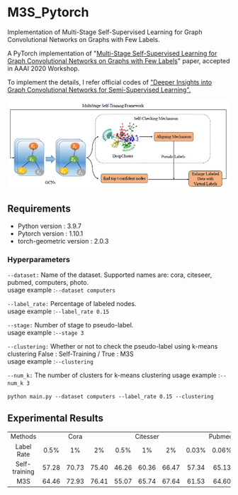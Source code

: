 # M3S_Pytorch

Implementation of Multi-Stage Self-Supervised Learning for Graph Convolutional Networks on Graphs with Few Labels.

A PyTorch implementation of "<a href="https://arxiv.org/abs/1902.11038">Multi-Stage Self-Supervised Learning for Graph Convolutional Networks on Graphs with Few Labels</a>" paper, accepted in AAAI 2020 Workshop.

To implement the details, I refer official codes of <a href="https://github.com/liqimai/gcn/tree/AAAI-18/">"Deeper Insights into Graph Convolutional Networks
for Semi-Supervised Learning".</a>

<img src="Img/M3S_Architecture.png" width="700px"></img>

## Requirements
- Python version : 3.9.7
- Pytorch version : 1.10.1
- torch-geometric version : 2.0.3

### Hyperparameters

`--dataset:`
Name of the dataset. Supported names are: cora, citeseer, pubmed, computers, photo.  
usage example :`--dataset computers`

`--label_rate:`
Percentage of labeled nodes.  
usage example :`--label_rate 0.15`

`--stage:`
Number of stage to pseudo-label.  
usage example :`--stage 3`

`--clustering:`
Whether or not to check the pseudo-label using k-means clustering 
False : Self-Training / True : M3S   
usage example :`--clustering`

`--num_k:`
The number of clusters for k-means clustering
usage example :`--num_k 3`

```
python main.py --dataset computers --label_rate 0.15 --clustering
```


## Experimental Results

<table>
  <tr align="center">
    <td> Methods </td> <td colspan="3" >Cora</td> <td colspan="3" >Citesser</td> <td colspan="3" >Pubmed</td> <td colspan="3" >Am. Computers</td> <td colspan="3" >Am. Photos</td>
  </tr>
  <tr align="center">
    <td> Label Rate </td> <td> 0.5% </td> <td> 1% </td> <td> 2% </td> <td> 0.5% </td> <td> 1% </td> <td> 2% </td> <td> 0.03% </td> <td> 0.06% </td> <td> 0.1% </td> <td> 0.15% </td> <td> 0.2% </td> <td> 0.25% </td> <td> 0.15% </td> <td> 0.2% </td> <td> 0.25% </td>
  </tr>
  
  <tr align="center">
    <td> Self-training </td> <td> 57.28 </td> <td> 70.73 </td> <td> 75.40 </td> <td> 46.26 </td> <td> 60.36 </td> <td> 66.47 </td> <td> 57.34 </td> <td> 65.13 </td> <td> 72.86 </td> <td> 61.32 </td> <td> 65.95 </td> <td> 68.66 </td> <td> 61.92 </td> <td> 65.24 </td> <td> 71.34 </td>
  </tr>
    
  <tr align="center">
    <td> M3S </td> <td> 64.46 </td> <td> 72.93 </td> <td> 76.41 </td> <td> 55.07 </td> <td> 65.74 </td> <td> 67.64 </td> <td> 61.53 </td> <td> 64.60 </td> <td> 73.18 </td> <td> 61.51 </td> <td> 66.30 </td> <td> 68.10 </td> <td> 63.93 </td> <td> 67.62 </td> <td> 73.39 </td>
  </tr>
  
</table>

